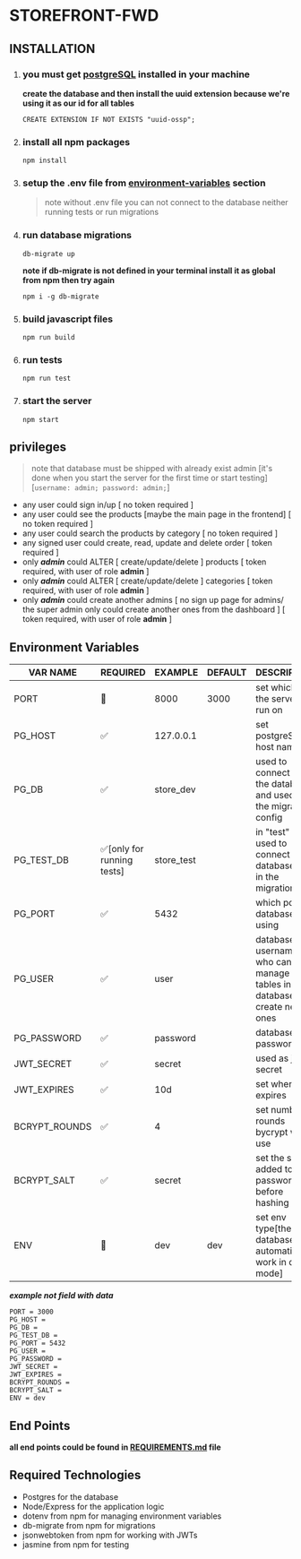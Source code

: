 # STOREFRONT-FWD

## INSTALLATION
1. ### you must get [postgreSQL](https://www.postgresql.org/download/) installed in your machine 
    **create the database and then install the uuid extension because we're using it as our id for all tables**
    ```
    CREATE EXTENSION IF NOT EXISTS "uuid-ossp";
    ```
2. ### install all npm packages
    ```
    npm install
    ```
3. ### setup the .env file from [environment-variables](#environment-variables) section
    >note without .env file you can not connect to the database neither running tests or run migrations
4. ### run database migrations
    ```
    db-migrate up
    ```
    **note if db-migrate is not defined in your terminal install it as global from npm then try again**
    ```
    npm i -g db-migrate
    ```
5. ### build javascript files
    ```
    npm run build
    ```
6. ### run tests
    ```
    npm run test
    ```
7. ### start the server
    ```
    npm start
    ```
## privileges 
> note that database must be shipped with already exist admin [it's done when you start the server for the first time or start testing]
    [```
    username: admin;
    password: admin;
    ```]
- any user could sign in/up [ no token required ]
- any user could see the products [maybe the main page in the frontend] [ no token required ]
- any user could search the products by category [ no token required ]
- any signed user could create, read, update and delete order [ token required ]
- only ***admin*** could ALTER [ create/update/delete ] products [ token required, with user of role **admin** ]
- only ***admin*** could ALTER [ create/update/delete ] categories [ token required, with user of role **admin** ]
- only ***admin*** could create another admins [ no sign up page for admins/ the super admin only could create another ones from the dashboard ]  [ token required, with user of role **admin** ]

## Environment Variables
| VAR NAME      | REQUIRED                  | EXAMPLE    | DEFAULT | DESCRIPTION                                                          |
|---------------|---------------------------|------------|---------|----------------------------------------------------------------------|
| PORT          | 🔴                         | 8000       | 3000    | set which port the server will run on                                |
| PG_HOST       | ✅                         | 127.0.0.1  |         | set postgreSQL host name                                             |
| PG_DB         | ✅                         | store_dev  |         | used to connect with the database and used in the migrations config  |
| PG_TEST_DB    | ✅[only for running tests] | store_test |         | in "test" mode used to connect to the database and in the migrations |
| PG_PORT       | ✅                         | 5432       |         | which port database is using                                         |
| PG_USER       | ✅                         | user       |         | database username who can manage all tables in the database and create new ones        |
| PG_PASSWORD   | ✅                         | password   |         | database user password                                               |
| JWT_SECRET    | ✅                         | secret     |         | used as jwt secret                                                   |
| JWT_EXPIRES   | ✅                         | 10d        |         | set when jwt expires                                                 |
| BCRYPT_ROUNDS | ✅                         | 4          |         | set number of rounds bycrypt will use                                |
| BCRYPT_SALT   | ✅                         | secret     |         | set the salt added to the password before hashing                    |
| ENV           | 🔴                         | dev        | dev     | set env type[the database will automatically work in dev mode]       |

***example not field with data***
```
PORT = 3000
PG_HOST = 
PG_DB = 
PG_TEST_DB = 
PG_PORT = 5432
PG_USER = 
PG_PASSWORD = 
JWT_SECRET = 
JWT_EXPIRES = 
BCRYPT_ROUNDS = 
BCRYPT_SALT = 
ENV = dev
```
## End Points
 **all end points could be found in [REQUIREMENTS.md](/REQUIREMENTS.md) file**
## Required Technologies
- Postgres for the database
- Node/Express for the application logic
- dotenv from npm for managing environment variables
- db-migrate from npm for migrations
- jsonwebtoken from npm for working with JWTs
- jasmine from npm for testing